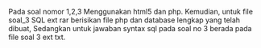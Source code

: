 Pada soal nomor 1,2,3 Menggunakan html5 dan php. Kemudian, untuk file soal_3 SQL ext rar berisikan file php dan database lengkap yang telah dibuat,
Sedangkan untuk jawaban syntax sql pada soal no 3 berada pada file soal 3 ext txt.
